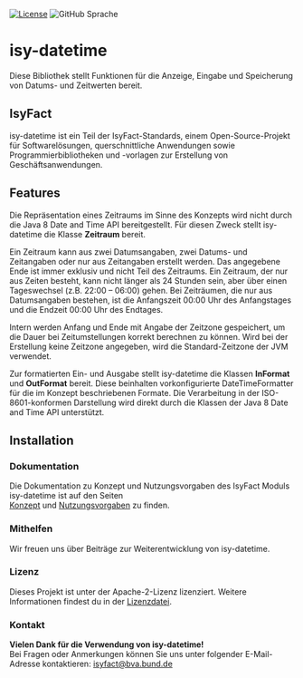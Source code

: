 [![License](https://img.shields.io/badge/License-Apache_2.0-orange)](https://opensource.org/licenses/Apache-2.0)
![GitHub Sprache](https://img.shields.io/badge/Language-Java_17-orange)

# isy-datetime

Diese Bibliothek stellt Funktionen für die Anzeige, Eingabe und Speicherung von Datums- und Zeitwerten bereit.

## IsyFact

isy-datetime ist ein Teil der IsyFact-Standards, einem Open-Source-Projekt für Softwarelösungen, querschnittliche Anwendungen sowie Programmierbibliotheken und -vorlagen zur Erstellung von Geschäftsanwendungen.

## Features

Die Repräsentation eines Zeitraums im Sinne des Konzepts wird nicht durch die Java 8 Date and Time API bereitgestellt. Für diesen Zweck stellt isy-datetime die Klasse __Zeitraum__ bereit.

Ein Zeitraum kann aus zwei Datumsangaben, zwei Datums- und Zeitangaben oder nur aus Zeitangaben erstellt werden. Das angegebene Ende ist immer exklusiv und nicht Teil des Zeitraums. Ein Zeitraum, der nur aus Zeiten besteht, kann nicht länger als 24 Stunden sein, aber über einen Tageswechsel (z.B. 22:00 – 06:00) gehen. Bei Zeiträumen, die nur aus Datumsangaben bestehen, ist die Anfangszeit 00:00 Uhr des Anfangstages und die Endzeit 00:00 Uhr des Endtages.

Intern werden Anfang und Ende mit Angabe der Zeitzone gespeichert, um die Dauer bei Zeitumstellungen korrekt berechnen zu können. Wird bei der Erstellung keine Zeitzone angegeben, wird die Standard-Zeitzone der JVM verwendet.

Zur formatierten Ein- und Ausgabe stellt isy-datetime die Klassen __InFormat__ und __OutFormat__ bereit. Diese beinhalten vorkonfigurierte DateTimeFormatter für die im Konzept beschriebenen Formate. Die Verarbeitung in der ISO-8601-konformen Darstellung wird direkt durch die Klassen der Java 8 Date and Time API unterstützt.

## Installation

### Dokumentation
Die Dokumentation zu Konzept und Nutzungsvorgaben des IsyFact Moduls isy-datetime ist auf den Seiten  
[Konzept](isy-datetime-docs/modules/ROOT/pages/konzept/master.adoc) und [Nutzungsvorgaben](isy-datetime-docs/modules/ROOT/pages/nutzungsvorgaben/master.adoc) zu finden.

### Mithelfen
Wir freuen uns über Beiträge zur Weiterentwicklung von isy-datetime. 

### Lizenz

Dieses Projekt ist unter der Apache-2-Lizenz lizenziert. Weitere Informationen findest du in der [Lizenzdatei](license/LICENSE).

### Kontakt

__Vielen Dank für die Verwendung von isy-datetime!__ <br> 
Bei Fragen oder Anmerkungen können Sie uns unter folgender E-Mail-Adresse kontaktieren: [isyfact@bva.bund.de](mailto:isyfact@bva.bund.de)

